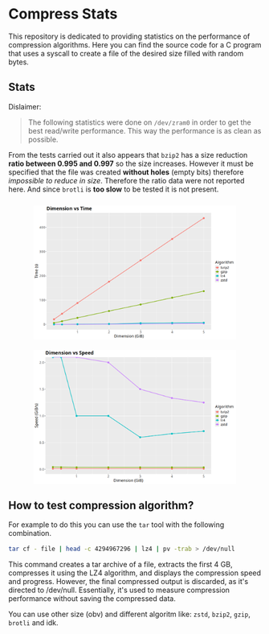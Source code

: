 # Compress Stats

This repository is dedicated to providing statistics on the performance of compression algorithms. Here you can find the source code for a C program that uses a syscall to create a file of the desired size filled with random bytes.

## Stats

Dislaimer:
> The following statistics were done on `/dev/zram0` in order to get the best read/write performance. This way the performance is as clean as possible.

From the tests carried out it also appears that `bzip2` has a size reduction **ratio between 0.995 and 0.997** so the size increases. However it must be specified that the file was created **without holes** (empty bits) therefore *impossible to reduce in size*. Therefore the ratio data were not reported here. And since `brotli` is **too slow** to be tested it is not present.

<div style="width: 100%; display: flex; flex-direction: column">
<img src="time-size.png" style="width: 80%; margin: 0 auto; padding-top: 10px;">
<img src="speed-size.png" style="width: 80%; margin: 0 auto; padding-top: 20px;">
</div>

## How to test compression algorithm?

For example to do this you can use the `tar` tool with the following combination.

```sh
tar cf - file | head -c 4294967296 | lz4 | pv -trab > /dev/null
```

This command creates a tar archive of a file, extracts the first 4 GB, compresses it using the LZ4 algorithm, and displays the compression speed and progress. However, the final compressed output is discarded, as it's directed to /dev/null. Essentially, it's used to measure compression performance without saving the compressed data.

You can use other size (obv) and different algoritm like: `zstd`, `bzip2`, `gzip`, `brotli` and idk.
